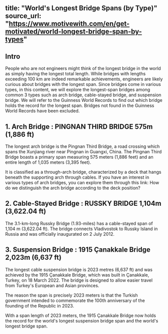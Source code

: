 title: "World's Longest Bridge Spans (by Type)"
source_url: "https://www.motivewith.com/en/get-motivated/world-longest-bridge-span-by-types"
---

## Intro

People who are not engineers might think of the longest bridge in the world as simply having the longest total length. While bridges with lengths exceeding 100 km are indeed remarkable achievements, engineers are likely curious about bridges with the longest span. Since bridges come in various types, in this content, we will explore the longest-span bridges among common 3 types such as arch bridge, cable-stayed bridge, and suspension bridge. We will refer to the Guinness World Records to find out which bridge holds the record for the longest span. Bridges not found in the Guinness World Records have been excluded.

## 1. Arch Bridge : PINGNAN THIRD BRIDGE 575m (1,886 ft)

The longest arch bridge is the Pingnan Third Bridge, a road crossing which spans the Xunjiang river near Pingnan in Guangxi, China. The Pingnan Third Bridge boasts a primary span measuring 575 meters (1,886 feet) and an entire length of 1,035 meters (3,395 feet).

It is classified as a through-arch bridge, characterized by a deck that hangs beneath the supporting arch through cables. If you have an interest in various types of arch bridges, you can explore them through this link: How do we distinguish the arch bridge according to the deck position?

## 2. Cable-Stayed Bridge : RUSSKY BRIDGE 1,104m (3,622.04 ft)

The 3.1-km-long Russky Bridge (1.93-miles) has a cable-stayed span of 1,104 m (3,622.04 ft). The bridge connects Vladivostok to Russky Island in Russia and was officially inaugurated on 2 July 2012.

## 3. Suspension Bridge : 1915 Çanakkale Bridge 2,023m (6,637 ft)

The longest cable suspension bridge is 2023 metres (6,637 ft) and was achieved by the 1915 Çanakkale Bridge, which was built in Çanakkale, Turkey, on 18 March 2022. The bridge is designed to allow easier travel from Turkey's European and Asian provinces.

The reason the span is precisely 2023 meters is that the Turkish government intended to commemorate the 100th anniversary of the founding of the Republic in 2023.

With a span length of 2023 meters, the 1915 Çanakkale Bridge now holds the record for the world's longest suspension bridge span and the world's longest bridge span.